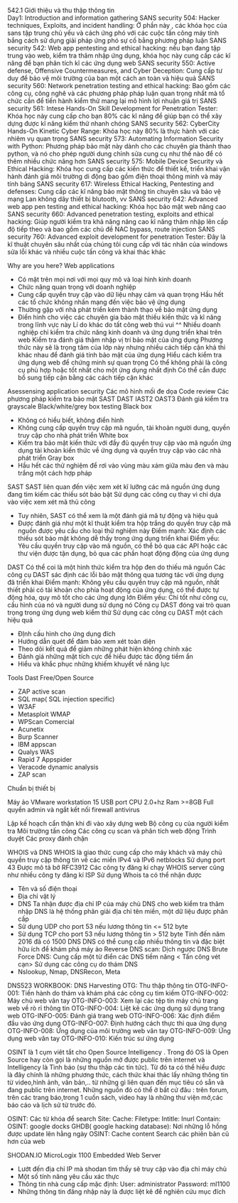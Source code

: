 542.1 
Giới thiệu và thu thập thông tin\
Day1: Introduction and information gathering
SANS security 504: Hacker techniques, Exploits, and incident handling: Ở phần này , các khóa học của sans tập trung chủ yếu và cách ứng phó với các cuộc tấn công máy tính bắng cách sử dụng giải pháp ứng phó sự cố bằng phương pháp luận
SANS security 542: Web app pentesting and ethical hacking: nếu bạn đang tập trung vào web, kiểm tra thâm nhập ứng dụng, khóa học này cung cấp các kĩ năng để bạn phân tích kĩ các ứng dụng web
SANS security 550: Active defense,  Offensive Countermeasures, and Cyber Deception: Cung cấp tư duy để bảo vệ môi trường của bạn một cách an toàn và hiệu quả
SANS security 560: Network penetration testing and ethical hacking: Bao gồm các công cụ, công nghê và các phương pháp pháp luận quan trọng nhất mà tổ chức cần để tiến hành kiểm thử mang lại mô hình lợi nhuận giá trị 
SANS security 561: Intese Hands-On Skill Development for Penetration Tester: Khóa học này cung cấp cho bạn 80% các kĩ năng để giúp bạn có thể xây dựng được kĩ năng kiểm thử nhanh chóng
SANS security 562: CyberCity Hands-On Kinetic Cyber Range: Khóa học này 80% là thực hành với các nhiêm vụ quan trọng
SANS security 573: Automating Information Security with Python: Phương pháp bảo mật này dành cho các chuyên gia thành thao python, và nó cho phép người dung chỉnh sửa cung cụ như thế nào để có thêm nhiều chức năng hơn
SANS security 575: Mobile Device Security và Ethical Hacking: Khóa học cung cấp các kiến thức để thiết kế, triển khai vận hành đánh giá môi trường di động bao gồm điện thoại thông minh và máy tính bảng
SANS security 617: Wireless Ethical Hacking, Pentesting and defenses: Cung cấp các kĩ năng bảo mật thông tin chuyên sâu và bảo vệ mạng Lan không dây thiết bị blutooth, vv
SANS security 642: Advanced web app pen testing and ethical hacking: Khóa học bảo mật web nâng cao
SANS security 660: Advanced penetration testing, exploits and ethical hacking: Giúp người kiểm tra khả năng nâng cao kĩ năng thâm nhập lên cấp độ tiếp theo và bao gồm các chủ đề NAC bypass, route injection
SANS security 760: Advanced exploit development for penetration Tester: Đây là kĩ thuật chuyên sâu nhất của chúng tôi cung cấp với tác nhân của windows sửa lỗi khác và nhiều cuộc tấn công và khai thác khác



Why are you here?
Web applications
-	Có mặt trên mọi nơi với mọi quy mô và loại hình kinh doanh
-	Chức năng quan trọng với doanh nghiệp
-	Cung cấp quyền truy cập vào dữ liệu nhạy cảm và quan trọng
Hầu hết các tổ chức không nhấn mạng đến việc bảo vệ ứng dụng
-	Thường gặp với nhà phát triển kém thành thạo về bảo mật ứng dụng
-	Điển hình cho việc các chuyên gia bảo mật thiếu kiến thức và kĩ năng trong lĩnh vực này
Lí do khác do tất công web thú vui ^^
Nhiều doanh nghiệp chỉ kiểm tra chức năng  kinh doanh và ứng dụng triển khai trên web
Kiểm tra đánh giá thậm nhập vị trí bảo mật của ứng dụng
Phương thức này sẽ là trọng tâm của lớp này nhưng nhiều cách tiếp cận khả thi khác nhau để đánh giá tính bảo mật của ứng dụng
Hiểu cách kiểm tra ứng dụng web để chứng minh sự quan trọng
Có thể không phải là công cụ phù hợp hoặc tốt nhất cho một ứng dụng nhất định
Có thể cần được bổ sung tiếp cận bằng các cách tiếp cận khác


Asessensing application security
Các mô hình mối đe dọa
Code review
Các phương pháp kiểm tra bảo mật
SAST
DAST
IAST2
OAST3
Đánh giá kiểm tra grayscale
Black/white/grey box testing
Black box 
-	Không có hiểu biết, không điển hình
-	Không cung cấp quyền truy cập mã nguồn, tài khoản người dung, quyền truy cập cho nhà phát triển
White box
-	Kiểm tra bảo mật kiến thức với đầy đủ quyền truy cập vào mã nguồn ứng dụng tài khoản kiến thức về ứng dụng và quyền truy cập vào các nhà phát triển
Gray box
-	Hầu hết các thử nghiệm để rơi vào vùng màu xám giữa màu đen và màu trắng một cách hợp pháp


SAST
SAST liên quan đến việc xem xét kĩ lưỡng các mã nguồn ứng dụng đang tìm kiếm các thiếu sót bảo bật
Sử dụng các công cụ thay vì chỉ dựa vào việc xem xét mã thủ công
-	Tuy nhiên, SAST có thể xem là một đánh giá mã tự động và hiệu quả
-	Được đánh giá như một kĩ thuật kiểm tra hộp trắng do quyền truy cập mã nguồn được yêu cầu cho loại thử nghiệm này
Điểm mạnh: Xác định các thiếu sót bảo mật không dễ thấy trong ứng dụng triển khai
Điểm yếu:      Yêu cầu quyền truy cập vào mã nguồn, có thể bỏ qua các API hoặc các thư viện được tận dụng, bỏ qua các phần hoạt động động của ứng dụng


DAST
Có thể coi là một hình thức kiểm tra hộp đen do thiếu mã nguồn
Các công cụ DAST sác định các lỗi bảo mật thông qua tương tác với ứng dụng đã triển khai
Điểm mạnh: Không yêu cầu quyền truy cập mã nguồn, nhất thiết phải có tài khoản cho phía hoạt động của ứng dụng, có thể được tự động hóa, quy mô tốt cho các ứng dụng lớn
Điểm yếu: Chỉ tốt như công cụ, cấu hình của nó và người dung sử dụng nó
Công cụ DAST đóng vai trò quan trọng trong ứng dụng web kiểm thử
Sử dụng các công cụ DAST một cách hiệu quả
-	ĐỊnh cấu hình cho ứng dụng đích
-	Hướng dẫn quét để đảm bảo xem xét toàn diện
-	Theo dõi kết quả để giảm những phát hiện không chính xác
-	Đánh giá những mặt tích cực để hiểu được tác động tiềm ẩn
-	Hiểu và khắc phục những khiếm khuyết về năng lực


Tools Dast
Free/Open Source
-	ZAP active scan
-	SQL map( SQL injection specific)
-	W3AF
-	Metasploit WMAP
-	WPScan
Comercial 
-	Acunetix 
-	Burp Scanner
-	IBM appscan
-	Qualys WAS
-	Rapid 7 Appspider
-	Veracode dynamic analysis
-	ZAP scan


Chuẩn bị thiết bị

Máy ảo VMware workstation 15
USB port
CPU 2.0+hz
Ram >=8GB
Full quyền admin và ngắt kết nối firewall antivirus

Lập kế hoạch cẩn thận khi đi vào xây dựng web
Bộ công cụ của người kiểm tra
Môi trường tấn công
Các công cụ scan và phân tích web động
Trình duyệt
Các proxy đánh chặn

WHOIS và DNS
WHOIS là giao thức cung cấp cho máy khách và máy chủ quyền truy cập thông tin về các miền IPv4 và IPv6 netblocks
Sử dụng port 43
Được mô tả bở RFC3912
Các công ty đăng kí chạy WHOIS server cũng như nhiều công ty đăng kí ISP
Sử dụng Whois ta có thể nhận được
-	Tên và số điện thoại
-	Địa chỉ vật lý
-	DNS
Ta nhận được địa chỉ IP của máy chủ DNS cho web kiểm tra thâm nhập
DNS là hệ thống phân giải địa chỉ tên miền, một dữ liệu được phân cấp
-	Sử dụng UDP cho port 53 nếu lương thông tin <= 512 byte
-	Sử dụng TCP cho port 53 nếu lương thông tin > 512 byte
Tính đến năm 2016 đã có 1500 DNS 
DNS có thể cung cấp nhiều thông tin và đặc biệt hữu ích để khám phá máy ảo
Reverse DNS scan: Dịch ngược DNS
Brute Force DNS: Cung cấp một từ điển các DNS tiềm năng < Tấn công vét cạn>
Sử dụng các công cụ do thám DNS
-	Nslookup, Nmap, DNSRecon, Meta

DNS523 WORKBOOK: DNS Harvesting
OTG: Thu thập thông tin
OTG-INFO-001: Tiến hành do thám và khám phá các công cụ tìm kiếm
OTG-INFO-002: Máy chủ web vân tay
OTG-INFO-003: Xem lại các tệp tin máy chủ trang web về rò rỉ thông tin
OTG-INFO-004: Liệt kê các ứng dụng sử dụng trang web
OTG-INFO-005: Đánh giá trang web
OTG-INFO-006: Xác định điểm đầu vào ứng dụng
OTG-INFO-007: Định hướng cách thực thi qua ứng dụng
OTG-INFO-008: Ứng dụng của môi trường web vân tay
OTG-INFO-009: Ứng dụng web vân tay
OTG-INFO-010: Kiến trúc sư ứng dụng

 OSINT là 1 cụm viêt tắt cho Open Source Intelligency . Trong đó OS là Open Source hay còn gọi là những nguồn mở được public trên internet và Intelligency là Tình báo (sự thu thập các tin tức). Từ đó ta có thể hiểu được là đây chính là những phương thức, cách thức khai thác lấy những thông tin từ video,hình ảnh, văn bản,.. từ những gì liên quan đến mục tiêu có sẵn và đang public trên internet. Những nguồn đó có thể ở bất cứ đâu : trên forum, trên các trang báo,trong 1 cuốn sách, video hay là những thư viện mở,các báo cáo và lịch sử từ trước đó.

OSINT: Các từ khóa để search
Site:
Cache:
Filetype:
Intitle:
Inurl
Contain:
OSINT: google docks
GHDB( google hacking database): Nơi những lỗ hồng được update lên hằng ngày
OSINT: Cache content
Search các phiên bản cũ hơn của web

SHODAN.IO
MicroLogix 1100 Embedded Web Server
-	Lướt đến địa chỉ IP mà shodan tìm thấy sẽ truy cập vào địa chỉ máy chủ
-	Một số tính năng yêu cầu xác thực
-	Thông tin nhà cung cấp mặc định:
User: administrator
Password: ml1100
-	Những thông tin đăng nhập này là được liệt kê để nghiên cứu mục đích
